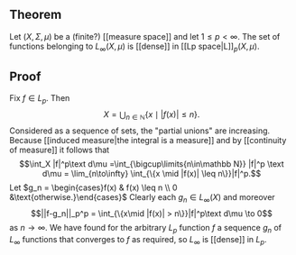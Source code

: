 ## Theorem
Let $(X,\Sigma, \mu)$ be a (finite?) [[measure space]] and let $1 \leq p < \infty$. The set of functions belonging to $L_\infty(X,\mu)$ is [[dense]] in [[Lp space|L]]$_p(X,\mu)$.
## Proof
Fix $f \in L_p$. Then $$X = \bigcup_{n\in\mathbb N} \{x\mid |f(x)| \leq n\}.$$  Considered as a sequence of sets, the "partial unions" are increasing. Because [[induced measure|the integral is a measure]] and by [[continuity of measure]] it follows that $$\int_X |f|^p\text d\mu =\int_{\bigcup\limits{n\in\mathbb N}} |f|^p \text d\mu = \lim_{n\to\infty} \int_{\{x \mid |f(x)| \leq n\}}|f|^p.$$ Let $g_n = \begin{cases}f(x) & f(x) \leq n \\ 0 &\text{otherwise.}\end{cases}$ Clearly each $g_n \in L_\infty(X)$ and moreover $$||f-g_n||_p^p = \int_{\{x\mid |f(x)| > n\}}|f|^p\text d\mu \to 0$$ as $n \to \infty$.  We have found for the arbitrary $L_p$ function $f$ a sequence $g_n$ of $L_\infty$ functions that converges to $f$ as required, so $L_\infty$ is [[dense]] in $L_p$. 
